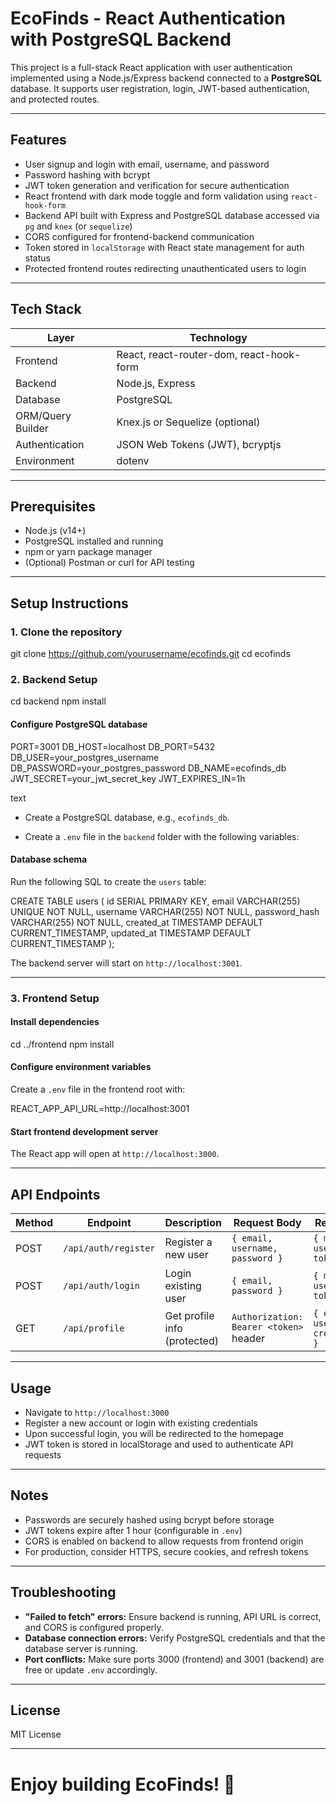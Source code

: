 # EcoFinds - React Authentication with PostgreSQL Backend

This project is a full-stack React application with user authentication implemented using a Node.js/Express backend connected to a **PostgreSQL** database. It supports user registration, login, JWT-based authentication, and protected routes.

---

## Features

- User signup and login with email, username, and password
- Password hashing with bcrypt
- JWT token generation and verification for secure authentication
- React frontend with dark mode toggle and form validation using `react-hook-form`
- Backend API built with Express and PostgreSQL database accessed via `pg` and `knex` (or `sequelize`)
- CORS configured for frontend-backend communication
- Token stored in `localStorage` with React state management for auth status
- Protected frontend routes redirecting unauthenticated users to login

---

## Tech Stack

| Layer           | Technology                 |
|-----------------|----------------------------|
| Frontend        | React, react-router-dom, react-hook-form |
| Backend         | Node.js, Express           |
| Database        | PostgreSQL                 |
| ORM/Query Builder | Knex.js or Sequelize (optional) |
| Authentication  | JSON Web Tokens (JWT), bcryptjs |
| Environment     | dotenv                    |

---

## Prerequisites

- Node.js (v14+)
- PostgreSQL installed and running
- npm or yarn package manager
- (Optional) Postman or curl for API testing

---

## Setup Instructions

### 1. Clone the repository
git clone https://github.com/yourusername/ecofinds.git
cd ecofinds
### 2. Backend Setup
cd backend
npm install
#### Configure PostgreSQL database
PORT=3001
DB_HOST=localhost
DB_PORT=5432
DB_USER=your_postgres_username
DB_PASSWORD=your_postgres_password
DB_NAME=ecofinds_db
JWT_SECRET=your_jwt_secret_key
JWT_EXPIRES_IN=1h

text
- Create a PostgreSQL database, e.g., `ecofinds_db`.

- Create a `.env` file in the `backend` folder with the following variables:

#### Database schema

Run the following SQL to create the `users` table:

CREATE TABLE users (
id SERIAL PRIMARY KEY,
email VARCHAR(255) UNIQUE NOT NULL,
username VARCHAR(255) NOT NULL,
password_hash VARCHAR(255) NOT NULL,
created_at TIMESTAMP DEFAULT CURRENT_TIMESTAMP,
updated_at TIMESTAMP DEFAULT CURRENT_TIMESTAMP
);

The backend server will start on `http://localhost:3001`.

---

### 3. Frontend Setup

#### Install dependencies

cd ../frontend
npm install

#### Configure environment variables

Create a `.env` file in the frontend root with:

REACT_APP_API_URL=http://localhost:3001

#### Start frontend development server


The React app will open at `http://localhost:3000`.

---

## API Endpoints

| Method | Endpoint           | Description                     | Request Body                             | Response                             |
|--------|--------------------|---------------------------------|----------------------------------------|------------------------------------|
| POST   | `/api/auth/register` | Register a new user             | `{ email, username, password }`        | `{ message, user, token }`          |
| POST   | `/api/auth/login`    | Login existing user             | `{ email, password }`                   | `{ message, user, token }`          |
| GET    | `/api/profile`       | Get profile info (protected)   | `Authorization: Bearer <token>` header | `{ email, username, created_at }`  |

---

## Usage

- Navigate to `http://localhost:3000`
- Register a new account or login with existing credentials
- Upon successful login, you will be redirected to the homepage
- JWT token is stored in localStorage and used to authenticate API requests

---

## Notes

- Passwords are securely hashed using bcrypt before storage
- JWT tokens expire after 1 hour (configurable in `.env`)
- CORS is enabled on backend to allow requests from frontend origin
- For production, consider HTTPS, secure cookies, and refresh tokens

---

## Troubleshooting

- **"Failed to fetch" errors:** Ensure backend is running, API URL is correct, and CORS is configured properly.
- **Database connection errors:** Verify PostgreSQL credentials and that the database server is running.
- **Port conflicts:** Make sure ports 3000 (frontend) and 3001 (backend) are free or update `.env` accordingly.

---

## License

MIT License

---

# Enjoy building EcoFinds! 🌿



